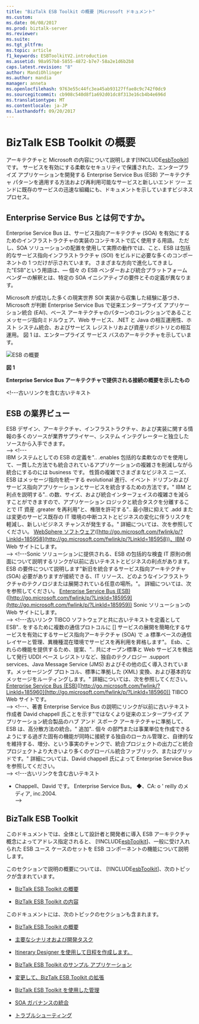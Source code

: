 ```yaml
---
title: "BizTalk ESB Toolkit の概要 |Microsoft ドキュメント"
ms.custom: 
ms.date: 06/08/2017
ms.prod: biztalk-server
ms.reviewer: 
ms.suite: 
ms.tgt_pltfrm: 
ms.topic: article
f1_keywords: ESBToolkitV2.introduction
ms.assetid: 98a957b8-5855-4872-b7e7-58a2e1d6b2b8
caps.latest.revision: "8"
author: MandiOhlinger
ms.author: mandia
manager: anneta
ms.openlocfilehash: 9763e55c44fc3ea45ab93127ffae8c9c742f0dc9
ms.sourcegitcommit: cb908c540d8f1a692d01dc8f313e16cb4b4e696d
ms.translationtype: MT
ms.contentlocale: ja-JP
ms.lasthandoff: 09/20/2017
---
```

# <a name="introduction-to-the-biztalk-esb-toolkit"></a>BizTalk ESB Toolkit の概要
アーキテクチャと Microsoft の内容について説明します[!INCLUDE[esbToolkit](../includes/esbtoolkit-md.md)]です。 サービスを有効にする柔軟なセキュリティで保護された、エンタープライズ アプリケーションを開発する Enterprise Service Bus (ESB) アーキテクチャ パターンを適用する方法および再利用可能なサービスと新しいエンド ツー エンドに既存のサービスの迅速な組織にも、ドキュメントを示していますビジネス プロセス。  
  
## <a name="what-is-an-enterprise-service-bus"></a>Enterprise Service Bus とは何ですか。  
 Enterprise Service Bus は、サービス指向アーキテクチャ (SOA) を有効にするためのインフラストラクチャの実装のコンテキストで広く使用する用語。 ただし、SOA ソリューションの配置を使用して実際の動作では、こと、ESB は包括的なサービス指向インフラストラクチャ (SOI) をビルドに必要な多くのコンポーネントの 1 つだけが示されています。 さまざまな方向で進化してきました"ESB"という用語は、— 個々 の ESB ベンダーおよび統合プラットフォーム ベンダーの解釈とは、特定の SOA イニシアティブの要件とその定義が異なります。  
  
 Microsoft が成功した多くの現実世界 SOI 実装から収集した経験に基づき、Microsoft が判断 Enterprise Service Bus で従来エンタープライズ アプリケーション統合 (EAI)、ベース アーキテクチャのパターンのコレクションであることメッセージ指向ミドルウェア、Web サービス、.NET と Java の相互運用性、ホスト システム統合、およびサービス レジストリおよび資産リポジトリとの相互運用。 図 1 は、エンタープライズ サービス バスのアーキテクチャを示しています。  
  
 ![ESB の概要](../esb-toolkit/media/esboverview.gif "ESBOverview")  
  
 **図 1**  
  
 **Enterprise Service Bus アーキテクチャで提供される接続の概要を示したもの**  

\<!---古いリンクを含む古いテキスト
## <a name="the-industry-view-of-esb"></a>ESB の業界ビュー  
 ESB デザイン、アーキテクチャ、インフラストラクチャ、および実装に関する情報の多くのソースが業界サプライヤー、システム インテグレーターと独立したソースから入手できます。  
-->
\<!---    
 IBM システムとしての ESB の定義を".. .enables 包括的な柔軟なのでを使用して、一貫した方法でも統合されているアプリケーションの複雑さを削減しながら統合にするのには business です。 性質の複雑でさまざまなビジネス ニーズ、ESB はメッセージ指向を統一する evolutional 進行、イベント ドリブンおよびサービス指向アプリケーションとサービスを統合するための方法です。" IBM と利点を説明する".. の数、サイズ、および統合インターフェイスの複雑さを減らすことができますので、アプリケーション ロジックと統合タスクを分離することで IT 資産 .greater を再利用"と、権限を許可する".. 最小限に抑えて .add または変更のサービス既存の IT 環境の中断コストとビジネスの変化に伴うリスクを軽減し、新しいビジネス チャンスが発生する。" 詳細については、次を参照してください。 [WebSphere ソフトウェア](http://go.microsoft.com/fwlink/p/?LinkId=185958)([http://go.microsoft.com/fwlink/p/?LinkId=185958](http://go.microsoft.com/fwlink/p/?LinkId=185958))、IBM の Web サイトにします。  
-->
\<!---Sonic ソリューションに提供される、ESB の包括的な検査 IT 原則の側面について説明するリンクが以前に古いテキストとビジネスの利点があります。 ESB の要件について説明します"新旧を統合するサービス指向アーキテクチャ (SOA) 必要がありますが接続できる、IT リソース、どのようなインフラストラクチャのテクノロジまたは展開されている任意の場所。"。 詳細については、次を参照してください。 [Enterprise Service Bus (ESB)](http://go.microsoft.com/fwlink/p/?LinkId=185959)([http://go.microsoft.com/fwlink/p/?LinkId=185959](http://go.microsoft.com/fwlink/p/?LinkId=185959)) Sonic ソリューションの Web サイトにします。  
-->
\<!---古いリンク TIBCO ソフトウェアと共に古いテキストを定義として ESB".. をするために複数の通信プロトコルに [] サービスの展開を簡略化するサービスを有効にするサービス指向アーキテクチャ (SOA) で .a 標準ベースの通信レイヤーと管理、異機種混在環境でサービスを再利用を昇格します"。 Esb、これらの機能を提供するため、提案、".. 共にオープン標準と Web サービスを検出して発行 UDDI ベース レジストリなど、独自のテクノロジー .support services、Java Message Service (JMS) およびその他の広く導入されています。メッセージング プロトコル、標準に準拠した (XML) 変換、および基本的なメッセージをルーティングします。" 詳細については、次を参照してください。 [Enterprise Service Bus (ESB)](http://go.microsoft.com/fwlink/p/?LinkId=185960)([http://go.microsoft.com/fwlink/?LinkId=185960](http://go.microsoft.com/fwlink/p/?LinkId=185960)) TIBCO Web サイトです。  
-->
\<!---、著書 Enterprise Service Bus の説明にリンクが以前に古いテキスト作成者 David chappell 氏ことを示す"ではなくより従来のエンタープライズ アプリケーション統合製品のハブ アンド スポーク アーキテクチャに準拠して、ESB は、高分散方法の統合。" 追加".. 個々 の部門または事業単位を作成できるようにする過ぎた固有の機能が同時に接続する独自のローカル管理と、自律的なを維持する、増分、という事実のチャンクで、統合プロジェクトの出力ごと統合プロジェクトより大きいより多くのグローバル統合ファブリック、またはグリッドです。" 詳細については、David chappell 氏によって Enterprise Service Bus を参照してください。  
-->
\<!---古いリンクを含む古いテキスト
-   Chappell、David です。 Enterprise Service Bus。 ◆、CA: o ' reilly のメディア, inc.2004.  
-->

  
## <a name="the-biztalk-esb-toolkit"></a>BizTalk ESB Toolkit
 このドキュメントでは、全体として設計者と開発者に導入 ESB アーキテクチャ概念によってアドレス指定されると、 [!INCLUDE[esbToolkit](../includes/esbtoolkit-md.md)]、一般に受け入れられた ESB ユース ケースのセットを ESB コンポーネントの機能について説明します。  
  
 このセクションで説明の概要については、 [!INCLUDE[esbToolkit](../includes/esbtoolkit-md.md)]、次のトピックが含まれています。  
  
-   [BizTalk ESB Toolkit の概要](../esb-toolkit/overview-of-the-biztalk-esb-toolkit.md)  
  
-   [BizTalk ESB Toolkit の内容](../esb-toolkit/contents-of-the-biztalk-esb-toolkit.md)  
  
 このドキュメントには、次のトピックのセクションも含まれます。  
  
-   [BizTalk ESB Toolkit の概要](../esb-toolkit/getting-started-with-the-biztalk-esb-toolkit.md)  
  
-   [主要なシナリオおよび開発タスク](../esb-toolkit/key-scenarios-and-development-tasks.md)  
  
-   [Itinerary Designer を使用して日程を作成します。](../esb-toolkit/creating-itineraries-using-itinerary-designer.md)  
  
-   [BizTalk ESB Toolkit のサンプル アプリケーション](../esb-toolkit/biztalk-esb-toolkit-sample-applications.md)  
  
-   [変更して、BizTalk ESB Toolkit の拡張](../esb-toolkit/modifying-and-extending-the-biztalk-esb-toolkit.md)  
  
-   [BizTalk ESB Toolkit を使用した管理](../esb-toolkit/administration-with-the-biztalk-esb-toolkit.md)  
  
-   [SOA ガバナンスの統合](../esb-toolkit/soa-governance-integration.md)  
  
-   [トラブルシューティング](../esb-toolkit/troubleshooting-the-biztalk-esb-toolkit.md)